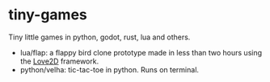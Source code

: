 # tiny-games
Tiny little games in python, godot, rust, lua and others.
- lua/flap: a flappy bird clone prototype made in less than two hours using the [Love2D](love2d.org) framework.
- python/velha: tic-tac-toe in python. Runs on terminal.
